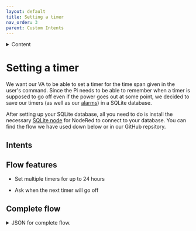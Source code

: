 ```yaml
---
layout: default
title: Setting a timer
nav_order: 3
parent: Custom Intents
---
```


<details close markdown="block">
  <summary>
    Content
  </summary>
  {: .text-delta }
1. TOC
{:toc}
</details>

# Setting a timer

We want our VA to be able to set a timer for the time span given in the user's command. Since the Pi needs to be able to remember when a timer is supposed to go off even if the power goes out at some point, we decided to save our timers (as well as our [alarms](./alarm.md)) in a SQLite database.

After setting up your SQLite database, all you need to do is install the necessary [SQLite node](https://flows.nodered.org/node/node-red-node-sqlite) for NodeRed to connect to your database. You can find the flow we have used down below or in our GitHub repsitory.

## Intents

## Flow features

- Set multiple timers for up to 24 hours

- Ask when the next timer will go off

## Complete flow

<!--- flowimage --->

<details close markdown="block">
  <summary>
    JSON for complete flow.
  </summary>

<!--- JSON --->
